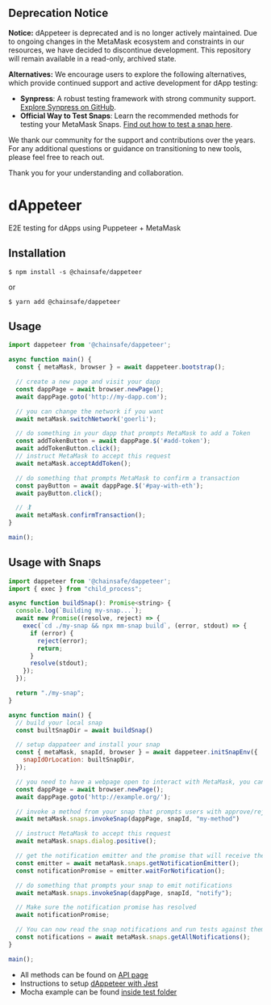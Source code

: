 ## Deprecation Notice

**Notice:** dAppeteer is deprecated and is no longer actively maintained. Due to ongoing changes in the MetaMask ecosystem and constraints in our resources, we have decided to discontinue development. This repository will remain available in a read-only, archived state.

**Alternatives:**
We encourage users to explore the following alternatives, which provide continued support and active development for dApp testing:
- **Synpress**: A robust testing framework with strong community support. [Explore Synpress on GitHub](https://github.com/Synthetixio/synpress).
- **Official Way to Test Snaps**: Learn the recommended methods for testing your MetaMask Snaps. [Find out how to test a snap here](https://docs.metamask.io/snaps/how-to/test-a-snap/).

We thank our community for the support and contributions over the years. For any additional questions or guidance on transitioning to new tools, please feel free to reach out.

Thank you for your understanding and collaboration.

# dAppeteer

E2E testing for dApps using Puppeteer + MetaMask

## Installation

```
$ npm install -s @chainsafe/dappeteer
```
or
```
$ yarn add @chainsafe/dappeteer
```

## Usage

```js
import dappeteer from '@chainsafe/dappeteer';

async function main() {
  const { metaMask, browser } = await dappeteer.bootstrap();

  // create a new page and visit your dapp
  const dappPage = await browser.newPage();
  await dappPage.goto('http://my-dapp.com');

  // you can change the network if you want
  await metaMask.switchNetwork('goerli');

  // do something in your dapp that prompts MetaMask to add a Token
  const addTokenButton = await dappPage.$('#add-token');
  await addTokenButton.click();
  // instruct MetaMask to accept this request
  await metaMask.acceptAddToken();

  // do something that prompts MetaMask to confirm a transaction
  const payButton = await dappPage.$('#pay-with-eth');
  await payButton.click();

  // 🏌
  await metaMask.confirmTransaction();
}

main();
```

## Usage with Snaps

```js
import dappeteer from '@chainsafe/dappeteer';
import { exec } from "child_process";

async function buildSnap(): Promise<string> {
  console.log(`Building my-snap...`);
  await new Promise((resolve, reject) => {
    exec(`cd ./my-snap && npx mm-snap build`, (error, stdout) => {
      if (error) {
        reject(error);
        return;
      }
      resolve(stdout);
    });
  });

  return "./my-snap";
}

async function main() {
  // build your local snap
  const builtSnapDir = await buildSnap()

  // setup dappateer and install your snap
  const { metaMask, snapId, browser } = await dappeteer.initSnapEnv({
    snapIdOrLocation: builtSnapDir,
  });

  // you need to have a webpage open to interact with MetaMask, you can also visit a dApp page
  const dappPage = await browser.newPage();
  await dappPage.goto('http://example.org/');

  // invoke a method from your snap that prompts users with approve/reject dialog
  await metaMask.snaps.invokeSnap(dappPage, snapId, "my-method")

  // instruct MetaMask to accept this request
  await metaMask.snaps.dialog.positive();

  // get the notification emitter and the promise that will receive the notifications
  const emitter = await metaMask.snaps.getNotificationEmitter();
  const notificationPromise = emitter.waitForNotification();

  // do something that prompts your snap to emit notifications
  await metaMask.snaps.invokeSnap(dappPage, snapId, "notify");

  // Make sure the notification promise has resolved
  await notificationPromise;

  // You can now read the snap notifications and run tests against them
  const notifications = await metaMask.snaps.getAllNotifications();
}

main();
```

- All methods can be found on [API page](docs/API.md)  
- Instructions to setup [dAppeteer with Jest](docs/JEST.md)  
- Mocha example can be found [inside test folder](./test)
